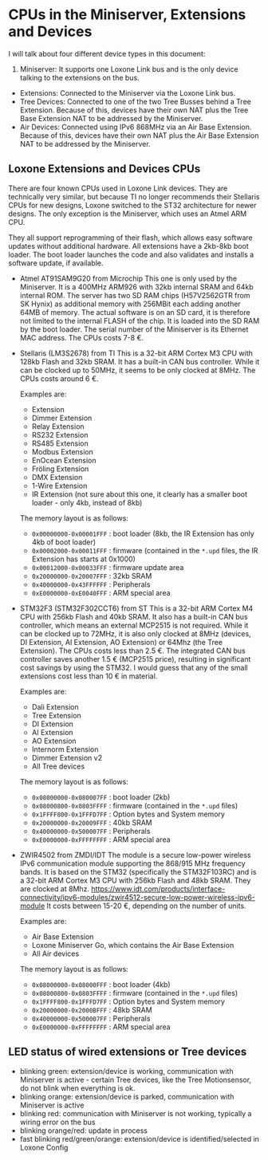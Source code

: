 # CPUs in the Miniserver, Extensions and Devices

I will talk about four different device types in this document:

  1. Miniserver: It supports one Loxone Link bus and is the only device talking to the extensions on the bus.
  - Extensions: Connected to the Miniserver via the Loxone Link bus.
  - Tree Devices: Connected to one of the two Tree Busses behind a Tree Extension. Because of this, devices have their own NAT plus the Tree Base Extension NAT to be addressed by the Miniserver.
  - Air Devices: Connected using IPv6 868MHz via an Air Base Extension. Because of this, devices have their own NAT plus the Air Base Extension NAT to be addressed by the Miniserver.

## Loxone Extensions and Devices CPUs

There are four known CPUs used in Loxone Link devices. They are technically very similar, but because TI no longer recommends their Stellaris CPUs for new designs, Loxone switched to the ST32 architecture for newer designs. The only exception is the Miniserver, which uses an Atmel ARM CPU.

They all support reprogramming of their flash, which allows easy software updates without additional hardware. All extensions have a 2kb-8kb boot loader. The boot loader launches the code and also validates and installs a software update, if available.

- Atmel AT91SAM9G20 from Microchip
This one is only used by the Miniserver. It is a 400MHz ARM926 with 32kb internal SRAM and 64kb internal ROM. The server has two SD RAM chips (H57V2562GTR from SK Hynix) as additional memory with 256MBit each adding another 64MB of memory. The actual software is on an SD card, it is therefore not limited to the internal FLASH of the chip. It is loaded into the SD RAM by the boot loader. The serial number of the Miniserver is its Ethernet MAC address. The CPUs costs 7-8 €.

- Stellaris (LM3S2678) from TI
This is a 32-bit ARM Cortex M3 CPU with 128kb Flash and 32kb SRAM. It has a built-in CAN bus controller. While it can be clocked up to 50MHz, it seems to be only clocked at 8MHz. The CPUs costs around 6 €.

    Examples are:

    - Extension
    - Dimmer Extension
    - Relay Extension
    - RS232 Extension
    - RS485 Extension
    - Modbus Extension
    - EnOcean Extension
    - Fröling Extension
    - DMX Extension
    - 1-Wire Extension
    - IR Extension (not sure about this one, it clearly has a smaller boot loader - only 4kb, instead of 8kb)

    The memory layout is as follows:
    - `0x00000000-0x00001FFF` : boot loader (8kb, the IR Extension has only 4kb of boot loader)
    - `0x00002000-0x00011FFF` : firmware (contained in the `*.upd` files, the IR Extension has starts at 0x1000)
    - `0x00012000-0x00033FFF` : firmware update area
    - `0x20000000-0x20007FFF` : 32kb SRAM
    - `0x40000000-0x43FFFFFF` : Peripherals
    - `0xE0000000-0xE0040FFF` : ARM special area


- STM32F3 (STM32F302CCT6) from ST
This is a 32-bit ARM Cortex M4 CPU with 256kb Flash and 40kb SRAM. It also has a built-in CAN bus controller, which means an external MCP2515 is not required. While it can be clocked up to 72MHz, it is also only clocked at 8MHz (devices, DI Extension, AI Extension, AO Extension) or 64Mhz (the Tree Extension). The CPUs costs less than 2.5 €. The integrated CAN bus controller saves another 1.5 € (MCP2515 price), resulting in significant cost savings by using the STM32. I would guess that any of the small extensions cost less than 10 € in material.

    Examples are:
    
    - Dali Extension
    - Tree Extension
    - DI Extension
    - AI Extension
    - AO Extension
    - Internorm Extension
    - Dimmer Extension v2
    - All Tree devices

    The memory layout is as follows:
    - `0x08000000-0x080007FF` : boot loader (2kb)
    - `0x08000800-0x0803FFFF` : firmware (contained in the `*.upd` files)
    - `0x1FFFF800-0x1FFFD7FF` : Option bytes and System memory
    - `0x20000000-0x20009FFF` : 40kb SRAM
    - `0x40000000-0x500007FF` : Peripherals
    - `0xE0000000-0xFFFFFFFF` : ARM special area

- ZWIR4502 from ZMDI/IDT
The module is a secure low-power wireless IPv6 communication module supporting the 868/915 MHz frequency bands. It is based on the STM32 (specifically the STM32F103RC) and is a 32-bit ARM Cortex M3 CPU with 256kb Flash and 48kb SRAM. They are clocked at 8Mhz. <https://www.idt.com/products/interface-connectivity/ipv6-modules/zwir4512-secure-low-power-wireless-ipv6-module> It costs between 15-20 €, depending on the number of units.

    Examples are:
    
    - Air Base Extension
    - Loxone Miniserver Go, which contains the Air Base Extension
    - All Air devices

    The memory layout is as follows:
    - `0x08000000-0x08000FFF` : boot loader (4kb)
    - `0x08000800-0x0803FFFF` : firmware (contained in the `*.upd` files)
    - `0x1FFFF800-0x1FFFD7FF` : Option bytes and System memory
    - `0x20000000-0x2000BFFF` : 48kb SRAM
    - `0x40000000-0x500007FF` : Peripherals
    - `0xE0000000-0xFFFFFFFF` : ARM special area


## LED status of wired extensions or Tree devices

- blinking green: extension/device is working, communication with Miniserver is active - certain Tree devices, like the Tree Motionsensor, do not blink when everything is ok.
- blinking orange: extension/device is parked, communication with Miniserver is active
- blinking red: communication with Miniserver is not working, typically a wiring error on the bus
- blinking orange/red: update in process
- fast blinking red/green/orange: extension/device is identified/selected in Loxone Config
